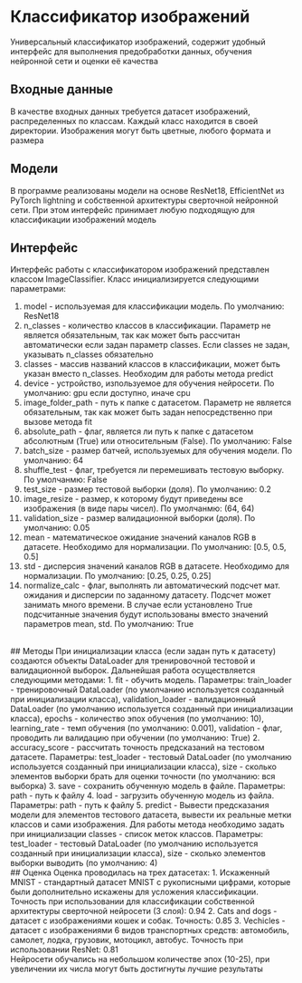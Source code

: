 # Классификатор изображений
Универсальный классификатор изображений, содержит удобный интерфейс для выполнения предобработки данных, обучения нейронной сети и оценки её качества
<br>
## Входные данные
В качестве входных данных требуется датасет изображений, распределенных по классам. Каждый класс находится в своей директории. Изображения могут быть цветные, любого формата и размера
<br>
## Модели
В программе реализованы модели на основе ResNet18, EfficientNet из PyTorch lightning и собственной архитектуры сверточной нейронной сети. При этом интерфейс принимает любую подходящую для классификации изображений модель
<br>
## Интерфейс
Интерфейс работы с классификатором изображений представлен классом ImageClassifier. Класс инициализируется следующими параметрами:
1. model - используемая для классификации модель. По умолчанию: ResNet18
2. n_classes - количество классов в классификации. Параметр не является обязательным, так как может быть рассчитан автоматически если задан параметр classes. Если classes не задан, указывать n_classes обязательно
3. classes - массив названий классов в классификации, может быть указан вместо n_classes. Необходим для работы метода predict
4. device - устройство, изпользуемое для обучения нейросети. По умолчанию: gpu если доступно, иначе cpu
5. image_folder_path - путь к папке с датасетом. Параметр не является обязательным, так как может быть задан непосредственно при вызове метода fit
6. absolute_path - флаг, является ли путь к папке с датасетом абсолютным (True) или относительным (False). По умолчанию: False
7. batch_size - размер батчей, используемых для обучения модели. По умолчанию: 64
8. shuffle_test - флаг, требуется ли перемешивать тестовую выборку. По умолчанмю: False
9. test_size - размер тестовой выборки (доля). По умолчанию: 0.2
10. image_resize - размер, к которому будут приведены все изображения (в виде пары чисел). По умолчанмю: (64, 64)
11. validation_size - размер валидационной выборки (доля). По умолчанию: 0.05
12. mean - математическое ожидание значений каналов RGB в датасете. Необходимо для нормализации. По умолчанию: [0.5, 0.5, 0.5]
13. std - дисперсия значений каналов RGB в датасете. Необходимо для нормализации. По умолчанию: [0.25, 0.25, 0.25]
14. normalize_calc - флаг, выполнять ли автоматический подсчет мат. ожидания и дисперсии по заданному датасету. Подсчет может занимать много времени. В случае если установлено True подсчитанные значения будут использованы вместо значений параметров mean, std. По умолчанию: True
<br>
## Методы
При инициализации класса (если задан путь к датасету) создаются объекты DataLoader для тренировочной тестовой и валидационной выборок. Дальнейшая работа осуществляется следующими методами:
1. fit - обучить модель. Параметры: train_loader - тренировочный DataLoader (по умолчанию используется созданный при инициализации класса), validation_loader - валидационный DataLoader (по умолчанию используется созданный при инициализации класса), epochs - количество эпох обучения (по умолчанию: 10), learning_rate - темп обучения (по умолчанию: 0.001), validation - флаг, проводить ли валидацию при обучении (по умолчанию: True)
2. accuracy_score - рассчитать точность предсказаний на тестовом датасете. Параметры: test_loader - тестовый DataLoader (по умолчанию используется созданный при инициализации класса), size - сколько элементов выборки брать для оценки точности (по умолчанию: вся выборка)
3. save - сохранить обученную модель в файле. Параметры: path - путь к файлу
4. load - загрузить обученную модель из файла. Параметры: path - путь к файлу
5. predict - Вывести предсказания модели для элементов тестового датасета, вывести их реальные метки классов и сами изображения. Для работы метода необходимо задать при инициализации classes - список меток классов. Параметры: test_loader - тестовый DataLoader (по умолчанию используется созданный при инициализации класса), size - сколько элементов выборки выводить (по умолчанию: 4)
<br>
## Оценка
Оценка проводилась на трех датасетах:
1. Искаженный MNIST - стандартный датасет MNIST с рукописными цифрами, которые были дополнительно искажены для усложения классификации. Точность при использовании для классификации собственной архитектуры сверточной нейросети (3 слоя): 0.94
2. Cats and dogs - датасет с изображениями кошек и собак. Точность: 0.85
3. Vechicles - датасет с изображениями 6 видов транспортных средств: автомобиль, самолет, лодка, грузовик, мотоцикл, автобус. Точность при использовании ResNet: 0.81
<br>
Нейросети обучались на небольшом количестве эпох (10-25), при увеличении их числа могут быть достигнуты лучшие результаты
